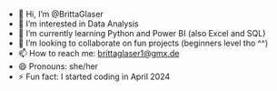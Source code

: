 - 👋 Hi, I’m @BrittaGlaser
- 👀 I’m interested in Data Analysis
- 🌱 I’m currently learning Python and Power BI (also Excel and SQL)
- 💞️ I’m looking to collaborate on fun projects (beginners level tho ^^)
- 📫 How to reach me: brittaglaser1@gmx.de
- 😄 Pronouns: she/her
- ⚡ Fun fact: I started coding in April 2024

<!---
BrittaGlaser/BrittaGlaser is a ✨ special ✨ repository because its `README.md` (this file) appears on your GitHub profile.
You can click the Preview link to take a look at your changes.
--->
